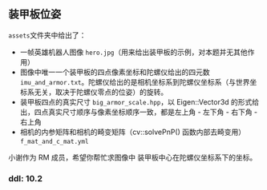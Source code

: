 ## 装甲板位姿
``assets``文件夹中给出了：
- 一帧英雄机器人图像 `hero.jpg`（用来给出装甲板的示例，对本题并无其他作用）
- 图像中唯一一个装甲板的四点像素坐标和陀螺仪给出的四元数 `imu_and_armor.txt`。陀螺仪给出的是相机坐标系到陀螺仪坐标系（与世界坐标系无关，取决于陀螺仪零点的位姿）的旋转。
- 装甲板四点的真实尺寸 `big_armor_scale.hpp`，以 Eigen::Vector3d 的形式给出，四点真实尺寸顺序与像素坐标顺序一致，都是左上角 - 左下角 - 右下角 - 右上角
- 相机的内参矩阵和相机的畸变矩阵（cv::solvePnP() 函数内部去畸变用）`f_mat_and_c_mat.yml`
  
小谢作为 RM 成员，希望你帮忙求图像中 装甲板中心在陀螺仪坐标系下的坐标。
### ddl: 10.2